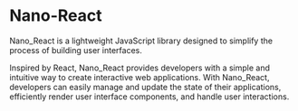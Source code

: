 # Nano-React

Nano_React is a lightweight JavaScript library designed to simplify the process of building user interfaces.

Inspired by React, Nano_React provides developers with a simple and intuitive way to create interactive web applications. With Nano_React, developers can easily manage and update the state of their applications, efficiently render user interface components, and handle user interactions.

